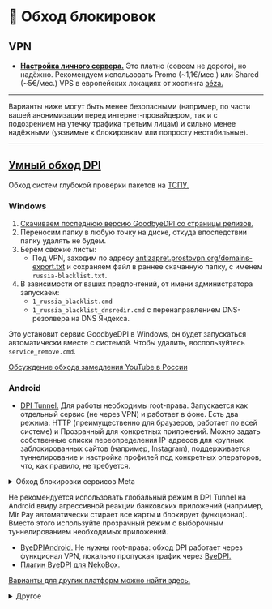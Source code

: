 # 🚫 Обход блокировок

## VPN
* [**Настройка личного сервера.**](https://github.com/reddxae/unrestrict) Это платно (совсем не дорого), но надёжно. Рекомендуем использовать Promo (~1,1€/мес.) или Shared (~5€/мес.) VPS в европейских локациях от хостинга [aéza.](https://aeza.net/)

___
Варианты ниже могут быть менее безопасными (например, по части вашей анонимизации перед интернет-провайдером, так и с подозрением на утечку трафика третьим лицам) и сильно менее надёжными (уязвимые к блокировкам или попросту нестабильные). 
___

## [Умный обход DPI](https://github.com/ValdikSS/GoodbyeDPI)
Обход систем глубокой проверки пакетов на [ТСПУ.](https://www.ordercom.ru/analitika/suvenirans#:~:text=%C2%AB%D0%A2%D0%A1%D0%9F%D0%A3%C2%BB%2C%20%E2%80%94%20%D1%82%D0%B5%D1%85%D0%BD%D0%B8%D1%87%D0%B5%D1%81%D0%BA%D0%B8%D0%B5%20%D1%81%D1%80%D0%B5%D0%B4%D1%81%D1%82%D0%B2%D0%B0,5.1.)

### Windows
1. [Скачиваем последнюю версию GoodbyeDPI со страницы релизов.](https://github.com/ValdikSS/GoodbyeDPI/releases)
2. Переносим папку в любую точку на диске, откуда впоследствии папку удалять не будем.
3. Берём свежие листы:
   * Под VPN, заходим по адресу [antizapret.prostovpn.org/domains-export.txt](https://antizapret.prostovpn.org/domains-export.txt) и сохраняем файл в раннее скачанную папку, с именем `russia-blacklist.txt`.
4. В зависимости от ваших предпочтений, от имени администратора запускаем:
   * `1_russia_blacklist.cmd`
   * `1_russia_blacklist_dnsredir.cmd` c перенаправлением DNS-резолвера на DNS Яндекса.

Это установит сервис GoodbyeDPI в Windows, он будет запускаться автоматически вместе с системой. Чтобы удалить, воспользуйтесь `service_remove.cmd`.  

[Обсуждение обхода замедления YouTube в России](https://github.com/ValdikSS/GoodbyeDPI/issues/378)

### Android
* [DPI Tunnel.](https://github.com/nomoresat/DPITunnel-android) Для работы необходимы root-права. Запускается как отдельный сервис (не через VPN) и работает в фоне. Есть два режима: HTTP (преимущественно для браузеров, работает по всей системе) и Прозрачный для конкретных приложений. Можно задать собственные списки переопределения IP-адресов для крупных заблокированных сайтов (например, Instagram), поддерживается туннелирование и настройка профилей под конкретных операторов, что, как правило, не требуется.

<details>

<summary>Обход блокировки сервисов Meta</summary>

Сохраните список в текстовый файл и выгрузите его в приложение (тапом по иконке выгрузки), пункты будут заполнены автоматически.
За подборку спасибо [inkanusgray.](https://4pda.to/forum/index.php?showuser=4007197)

```
edge-chat.facebook.com 157.240.200.16
graph.facebook.com 157.240.200.16
mbasic.facebook.com 157.240.200.16
touch.facebook.com 157.240.200.16
instagram.com 157.240.200.174
www.instagram.com 157.240.200.174
b.i.instagram.com 157.240.200.174
facebook.com 157.240.200.35
www.facebook.com 157.240.200.35
fb.com 157.240.200.35
m.facebook.com 157.240.200.35
api.instagram.com 157.240.200.63
i.instagram.com 157.240.200.63
graph.instagram.com 157.240.200.63
static.cdninstagram.com 157.240.200.63
edge-chat.instagram.com 157.240.200.63
scontent-hel3-1.cdninstagram.com 157.240.200.63
scontent.cdninstagram.com 157.240.200.63
l.instagram.com 157.240.200.63
threads.net 157.240.200.63
www.threads.net 157.240.200.63
scontent-hel3-1.xx.fbcdn.net 157.240.200.14
static.xx.fbcdn.net 157.240.200.14
scontent.xx.fbcdn.net 157.240.200.14
connect.facebook.net 157.240.200.14
gateway.facebook.com 157.240.200.3
gateway.instagram.com 157.240.200.3
gateway.threads.net 157.240.200.3
```

</details>

Не рекомендуется использовать глобальный режим в DPI Tunnel на Android ввиду агрессивной реакции банковских приложений (например, Mir Pay автоматически стирает все карты и блокирует функционал). Вместо этого используйте прозрачный режим с выборочным туннелированием необходимых приложений.

* [ByeDPIAndroid.](https://github.com/dovecoteescapee/ByeDPIAndroid/) Не нужны root-права: обход DPI работает через функционал VPN, локально пропуская трафик через [ByeDPI.](https://github.com/hufrea/byedpi)
* [Плагин ByeDPI для NekoBox.](https://github.com/hufrea/byedpi-neko/releases)

[Варианты для других платформ можно найти здесь.](https://github.com/ValdikSS/GoodbyeDPI#similar-projects)

<details>

<summary>Другое</summary>

## Tor
Вкратце то, что из себя представляет сеть Tor, можно описать как огромную систему прокси-серверов, позволяющую устанавливать анонимное сетевое соединение из любой точки Интернета.
* [Tor Browser.](https://tor.calyxinstitute.org/download/) Самый простой и очевидный юзкейс Tor в оформлении фирменного браузера, также включающего в себя различные уровни защиты от трекеров и другой слежки. 
* [Tor Bridges.](https://bridges.torproject.org/) Запрос мостов для обхода блокировки сети Tor (необходимо для России). Мосты можно получить по электронной почте, отправив пустое письмо на адрес bridges@torproject.org (только с ящиков Gmail).
* [Tor Control Panel.](https://github.com/abysshint/tor-control-panel/blob/main/README.ru.md#readme-top) Управление и мониторинг сети Tor в Windows (Tor Expert Bundle).

## Прокси
Списки бесплатных прокси (они могут быть небезопасны!). Такими стоит пользоваться только в крайнем случае.  
* [hidemyname](https://hidemy.io/ru/proxy-list/)  
* [SPYS.ONE](https://spys.one/)

### [MTProto для Telegram](https://core.telegram.org/mtproto)
* [Рекомендуем поднять собственный MTProto.](https://github.com/reddxae/unrestrict#mtproto)
* [MTProxyStar.](https://t.me/MTProxyStar) Свежие прокси. Низкий пинг, работают стабильно.

</details>

